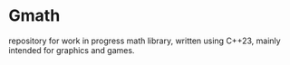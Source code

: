 # Gmath

repository for work in progress math library, written using C++23, mainly intended for graphics and games.